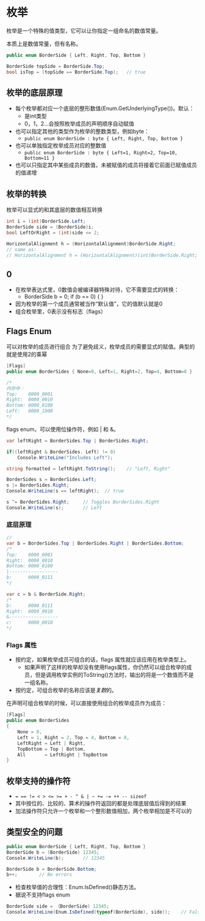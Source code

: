 # 枚举

枚举是一个特殊的值类型，它可以让你指定一组命名的数值常量。

本质上是数值常量，但有名称。

```c#
public enum BorderSide { Left, Right, Top, Bottom }

BorderSide topSide = BorderSide.Top;
bool isTop = (topSide == BorderSide.Top);   // true
```

## 枚举的底层原理

- 每个枚举都对应一个底层的整形数值(Enum.GetUnderlyingType())。默认：
    - 是int类型
    - 0，1，2…会按照枚举成员的声明顺序自动赋值
- 也可以指定其他的类型作为枚举的整数类型，例如byte：
    - `public enum BorderSide : byte { Left, Right, Top, Bottom }`
- 也可以单独指定枚举成员对应的整数值
    - `public enum BorderSide : byte { Left=1, Right=2, Top=10, Bottom=11 }`
- 也可以只指定其中某些成员的数值，未被赋值的成员将接着它前面已赋值成员的值递增

## 枚举的转换

枚举可以显式的和其底层的数值相互转换

```c#
int i = (int)BorderSide.Left;
BorderSide side = (BorderSide)i;
bool LeftOrRight = (int)side <= 2;

HorizontalAlignment h = (HorizontalAlignment)BorderSide.Right;
// same as:
// HorizontalAlignment h = (HorizontalAlignment)(int)BorderSide.Right;
```

## 0

- 在枚举表达式里，0数值会被编译器特殊对待，它不需要显式的转换：
    - BorderSide b = 0; if (b == 0) { }
- 因为枚举的第一个成员通常被当作“默认值”，它的值默认就是0
- 组合枚举里，0表示没有标志（flags）

## Flags Enum

可以对枚举的成员进行组合
为了避免歧义，枚举成员的需要显式的赋值。典型的就是使用2的乘幂

```c#
[Flags]
public enum BorderSides { None=0, Left=1, Right=2, Top=4, Bottom=8 }

/*
内存中：
Top:    0000_0001
Right:  0000_0010
Bottom: 0000_0100
Left:   0000_1000
*/
```

flags enum，可以使用位操作符，例如 | 和 &。

```c#
var leftRight = BorderSides.Top | BorderSides.Right;

if((leftRight & BorderSides. Left) != 0)
    Console.WriteLine("Includes Left");

string formatted = leftRight.ToString();    // "Left, Right"

BorderSides s = BorderSides.Left;
s |= BorderSides.Right;
Console.WriteLine(s == leftRight);  // true

s ^= BorderSides.Right;     // Toggles BorderSides.Right
Console.WriteLine(s);       // Left
```

### 底层原理

```c#
// 
var b = BorderSides.Top | BorderSides.Right | BorderSides.Bottom;
/*
Top:    0000_0001
Right:  0000_0010
Bottom: 0000_0100
|------------------
b:      0000_0111
*/

var c = b & BorderSide.Right;
/*
b:      0000_0111
Right:  0000_0010
&------------------
c:      0000_0010
*/
```

### Flags 属性

- 按约定，如果枚举成员可组合的话，flags 属性就应该应用在枚举类型上。
    - 如果声明了这样的枚举却没有使用flags属性，你仍然可以组合枚举的成员，但是调用枚举实例的ToString()方法时，输出的将是一个数值而不是一组名称。
- 按约定，可组合枚举的名称应该是*复数*的。

在声明可组合枚举的时候，可以直接使用组合的枚举成员作为成员：

```c#
[Flags]
public enum BorderSides
{
    None = 0,
    Left = 1, Right = 2, Top = 4, Bottom = 8,
    LeftRight = Left | Right,
    TopBottom = Top | Bottom,
    All       = LeftRight | TopBottom
}
```

## 枚举支持的操作符

- `= == != < > <= >= + - ^ & | ~ += -= ++ -- sizeof`
- 其中按位的、比较的、算术的操作符返回的都是处理底层值后得到的结果
- 加法操作符只允许一个枚举和一个整形数值相加，两个枚举相加是不可以的

## 类型安全的问题

```c#
public enum BorderSide { Left, Right, Top, Bottom }
BorderSide b = (BorderSide) 12345;
Console.WriteLine(b);       // 12345

BorderSide b = BorderSide.Bottom;
b++;        // No errors
```

- 检查枚举值的合理性：Enum.IsDefined()静态方法。
- 据说不支持flags enum

```c#
BorderSide side = （BorderSide) 12345;
Console.WriteLine(Enum.IsDefined(typeof(BorderSide), side));    // False
```

